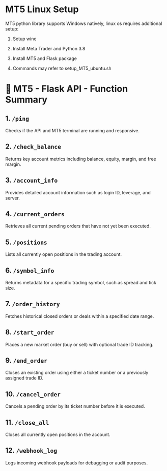 # MT5 Linux Setup

MT5 python library supports Windows natively, linux os requires additional setup:

1. Setup wine

2. Install Meta Trader and Python 3.8

3. Install MT5 and Flask package

4. Commands may refer to setup_MT5_ubuntu.sh

# 📘 MT5 - Flask API - Function Summary

## 1. `/ping`
Checks if the API and MT5 terminal are running and responsive.

## 2. `/check_balance`
Returns key account metrics including balance, equity, margin, and free margin.

## 3. `/account_info`
Provides detailed account information such as login ID, leverage, and server.

## 4. `/current_orders`
Retrieves all current pending orders that have not yet been executed.

## 5. `/positions`
Lists all currently open positions in the trading account.

## 6. `/symbol_info`
Returns metadata for a specific trading symbol, such as spread and tick size.

## 7. `/order_history`
Fetches historical closed orders or deals within a specified date range.

## 8. `/start_order`
Places a new market order (buy or sell) with optional trade ID tracking.

## 9. `/end_order`
Closes an existing order using either a ticket number or a previously assigned trade ID.

## 10. `/cancel_order`
Cancels a pending order by its ticket number before it is executed.

## 11. `/close_all`
Closes all currently open positions in the account.

## 12. `/webhook_log`
Logs incoming webhook payloads for debugging or audit purposes.
